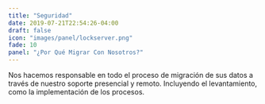 ```yaml
---
title: "Seguridad"
date: 2019-07-21T22:54:26-04:00
draft: false
icon: "images/panel/lockserver.png"
fade: 10
panel: "¿Por Qué Migrar Con Nosotros?"
---
```

Nos hacemos responsable en todo el proceso de migración de sus datos a través de nuestro soporte presencial y remoto. Incluyendo el levantamiento, como la implementación de los procesos.
